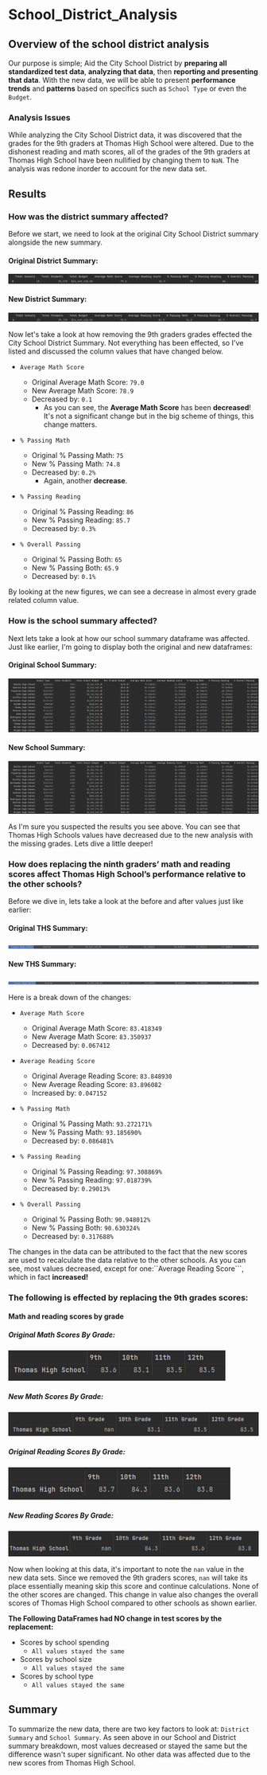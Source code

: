 # School_District_Analysis
## Overview of the school district analysis
Our purpose is simple; Aid the City School District by **preparing all standardized test data**, **analyzing that data**, 
then **reporting and presenting that data**. With the new data, we will be able to present **performance trends** and **patterns**
based on specifics such as ```School Type``` or even the ```Budget```.

### Analysis Issues
While analyzing the City School District data, it was discovered that the grades for the 9th graders at Thomas High School
were altered. Due to the dishonest reading and math scores, all of the grades of the 9th graders at Thomas High School
have been nullified by changing them to ```NaN```. The analysis was redone inorder to account for the new data set.

## Results
### How was the district summary affected?
Before we start, we need to look at the original City School District summary alongside the new summary.
#### Original District Summary:
![Original Data](https://github.com/StickySitch/School_District_Analysis/blob/main/Images/BeforeChangedGrades.png)

#### New District Summary:
![New Data](https://github.com/StickySitch/School_District_Analysis/blob/main/Images/AfterChangedGrades.png)

Now let's take a look at how removing the 9th graders grades effected the City School District Summary. Not everything
has been effected, so I've listed and discussed the column values that have changed below.
- ```Average Math Score```
  - Original Average Math Score: ```79.0```
  - New Average Math Score: ```78.9```
  - Decreased by: ```0.1```
    - As you can see, the **Average Math Score** has been **decreased**! It's not a significant change but in the big scheme
of things, this change matters. 
- ```% Passing Math```
  - Original % Passing Math: ```75```
  - New % Passing Math: ```74.8```
  - Decreased by: ```0.2%```
    - Again, another **decrease**. 
    
- ```% Passing Reading```
  - Original % Passing Reading: ```86```
  - New % Passing Reading: ```85.7```
  - Decreased by: ```0.3%```
    
- ```% Overall Passing```
  - Original % Passing Both: ```65```
  - New % Passing Both: ```65.9```
  - Decreased by: ```0.1%```

By looking at the new figures, we can see a decrease in almost every grade related column value.
### How is the school summary affected?

Next lets take a look at how our school summary dataframe was affected. Just like earlier, I'm going to display both the
original and new dataframes:
#### Original School Summary:
![Original Data](https://github.com/StickySitch/School_District_Analysis/blob/main/Images/districtbefore.png)
#### New School Summary:
![New Data](https://github.com/StickySitch/School_District_Analysis/blob/main/Images/districtafter.png)

As I'm sure you suspected the results you see above. You can see that Thomas High Schools values have decreased due to
the new analysis with the missing grades. Lets dive a little deeper!

### How does replacing the ninth graders’ math and reading scores affect Thomas High School’s performance relative to the other schools?
Before we dive in, lets take a look at the before and after values just like earlier:
#### Original THS Summary:
![Original Data](https://github.com/StickySitch/School_District_Analysis/blob/main/Images/thsBefore.png)
#### New THS Summary:
![New Data](https://github.com/StickySitch/School_District_Analysis/blob/main/Images/thsAfter.png)

Here is a break down of the changes:

- ```Average Math Score```
  - Original Average Math Score: ```83.418349```
  - New Average Math Score: ```83.350937```
  - Decreased by: ```0.067412```
  
- ```Average Reading Score```
  - Original Average Reading Score: ```83.848930```
  - New Average Reading Score: ```83.896082```
  - Increased by: ```0.047152```

    
- ```% Passing Math```
  - Original % Passing Math: ```93.272171%```
  - New % Passing Math: ```93.185690%```
  - Decreased by: ```0.086481%```

- ```% Passing Reading```
  - Original % Passing Reading: ```97.308869%```
  - New % Passing Reading: ```97.018739%```
  - Decreased by: ```0.29013%```

- ```% Overall Passing```
  - Original % Passing Both: ```90.948012%```
  - New % Passing Both: ```90.630324%```
  - Decreased by: ```0.317688%```

The changes in the data can be attributed to the fact that the new scores are used to recalculate the data relative to
the other schools. As you can see, most values decreased, except for one:``Average Reading Score```, which in fact **increased!**

### The following is effected by replacing the 9th grades scores:

#### Math and reading scores by grade

##### Original Math Scores By Grade:

![Original Data](https://github.com/StickySitch/School_District_Analysis/blob/main/Images/thsMathBefore.png)

##### New Math Scores By Grade:

![New Data](https://github.com/StickySitch/School_District_Analysis/blob/main/Images/thsMathAfter.png)


##### Original Reading Scores By Grade:
![Original Data](https://github.com/StickySitch/School_District_Analysis/blob/main/Images/thsReadingBefore.png)

##### New Reading Scores By Grade:
![New Data](https://github.com/StickySitch/School_District_Analysis/blob/main/Images/thsReadingAfter.png)

Now when looking at this data, it's important to note the ```nan``` value in the new data sets. Since we removed the 9th
graders scores, ```nan``` will take its place essentially meaning skip this score and continue calculations. None of the
other scores are changed. This change in value also changes the overall scores of Thomas High School compared to other schools
as shown earlier. 

**The Following DataFrames had NO change in test scores by the replacement:**
- Scores by school spending
  - ```All values stayed the same```
- Scores by school size 
  - ```All values stayed the same```
- Scores by school type
  - ```All values stayed the same```

## Summary
To summarize the new data, there are two key factors to look at: ```District Summary``` and ```School Summary```. As seen
above in our School and District summary breakdown, most values decreased or stayed the same but the difference wasn't super significant.
No other data was affected due to the new scores from Thomas High School.

